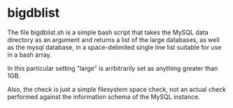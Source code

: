bigdblist
=========

The file bigdblist.sh is a simple bash script that takes the MySQL data directory as an argument and returns a list of the large databases, as well as the mysql database, in a space-delimited single line list suitable for use in a bash array.

In this particular setting "large" is arrbitrarily set as anything greater than 1GB.

Also, the check is just a simple filesystem space check, not an actual check performed against the information schema of the MySQL instance.
